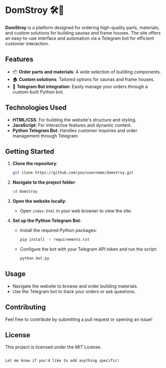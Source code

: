 # DomStroy 🛠️🏡

**DomStroy** is a platform designed for ordering high-quality parts, materials, and custom solutions for building saunas and frame houses. The site offers an easy-to-use interface and automation via a Telegram bot for efficient customer interaction.

## Features
- 📦 **Order parts and materials**: A wide selection of building components.
- 🏠 **Custom solutions**: Tailored options for saunas and frame houses.
- 🤖 **Telegram Bot integration**: Easily manage your orders through a custom-built Python bot.

## Technologies Used
- **HTML/CSS**: For building the website's structure and styling.
- **JavaScript**: For interactive features and dynamic content.
- **Python Telegram Bot**: Handles customer inquiries and order management through Telegram.

## Getting Started

1. **Clone the repository**:
   ```bash
   git clone https://github.com/yourusername/domstroy.git
   ```

2. **Navigate to the project folder**:
   ```bash
   cd domstroy
   ```

3. **Open the website locally**:
   - Open `index.html` in your web browser to view the site.
   
4. **Set up the Python Telegram Bot**:
   - Install the required Python packages:
     ```bash
     pip install -r requirements.txt
     ```
   - Configure the bot with your Telegram API token and run the script:
     ```bash
     python bot.py
     ```

## Usage

- Navigate the website to browse and order building materials.
- Use the Telegram bot to track your orders or ask questions.

## Contributing

Feel free to contribute by submitting a pull request or opening an issue!

## License

This project is licensed under the MIT License.
```

Let me know if you'd like to add anything specific!
